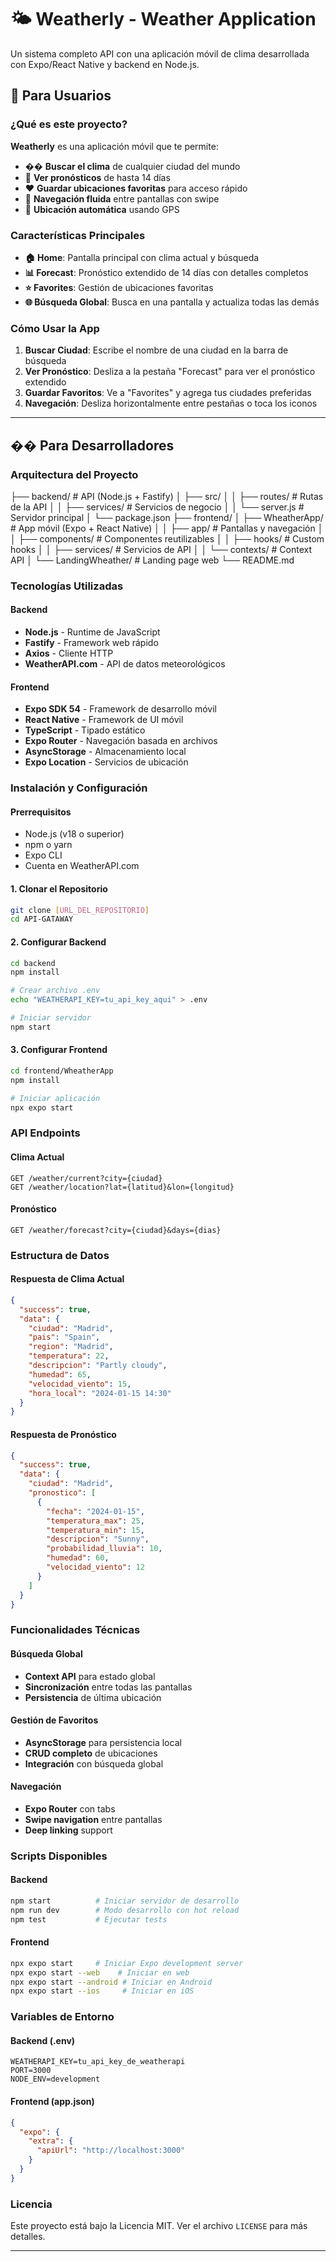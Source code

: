 # 🌤️ Weatherly - Weather Application

Un sistema completo API con una aplicación móvil de clima desarrollada con Expo/React Native y backend en Node.js.

## 📱 Para Usuarios

### ¿Qué es este proyecto?

**Weatherly** es una aplicación móvil que te permite:

- �� **Buscar el clima** de cualquier ciudad del mundo
- 📅 **Ver pronósticos** de hasta 14 días
- ❤️ **Guardar ubicaciones favoritas** para acceso rápido
- 🔄 **Navegación fluida** entre pantallas con swipe
- 📍 **Ubicación automática** usando GPS

### Características Principales

- **🏠 Home**: Pantalla principal con clima actual y búsqueda
- **📊 Forecast**: Pronóstico extendido de 14 días con detalles completos
- **⭐ Favorites**: Gestión de ubicaciones favoritas
- **🌐 Búsqueda Global**: Busca en una pantalla y actualiza todas las demás

### Cómo Usar la App

1. **Buscar Ciudad**: Escribe el nombre de una ciudad en la barra de búsqueda
2. **Ver Pronóstico**: Desliza a la pestaña "Forecast" para ver el pronóstico extendido
3. **Guardar Favoritos**: Ve a "Favorites" y agrega tus ciudades preferidas
4. **Navegación**: Desliza horizontalmente entre pestañas o toca los iconos

---

## �� Para Desarrolladores

### Arquitectura del Proyecto
├── backend/ # API (Node.js + Fastify)
│ ├── src/
│ │ ├── routes/ # Rutas de la API
│ │ ├── services/ # Servicios de negocio
│ │ └── server.js # Servidor principal
│ └── package.json
├── frontend/
│ ├── WheatherApp/ # App móvil (Expo + React Native)
│ │ ├── app/ # Pantallas y navegación
│ │ ├── components/ # Componentes reutilizables
│ │ ├── hooks/ # Custom hooks
│ │ ├── services/ # Servicios de API
│ │ └── contexts/ # Context API
│ └── LandingWheather/ # Landing page web
└── README.md
### Tecnologías Utilizadas

#### Backend
- **Node.js** - Runtime de JavaScript
- **Fastify** - Framework web rápido
- **Axios** - Cliente HTTP
- **WeatherAPI.com** - API de datos meteorológicos

#### Frontend
- **Expo SDK 54** - Framework de desarrollo móvil
- **React Native** - Framework de UI móvil
- **TypeScript** - Tipado estático
- **Expo Router** - Navegación basada en archivos
- **AsyncStorage** - Almacenamiento local
- **Expo Location** - Servicios de ubicación

### Instalación y Configuración

#### Prerrequisitos
- Node.js (v18 o superior)
- npm o yarn
- Expo CLI
- Cuenta en WeatherAPI.com

#### 1. Clonar el Repositorio
```bash
git clone [URL_DEL_REPOSITORIO]
cd API-GATAWAY
```

#### 2. Configurar Backend
```bash
cd backend
npm install

# Crear archivo .env
echo "WEATHERAPI_KEY=tu_api_key_aqui" > .env

# Iniciar servidor
npm start
```

#### 3. Configurar Frontend
```bash
cd frontend/WheatherApp
npm install

# Iniciar aplicación
npx expo start
```

### API Endpoints

#### Clima Actual
```http
GET /weather/current?city={ciudad}
GET /weather/location?lat={latitud}&lon={longitud}
```

#### Pronóstico
```http
GET /weather/forecast?city={ciudad}&days={dias}
```

### Estructura de Datos

#### Respuesta de Clima Actual
```json
{
  "success": true,
  "data": {
    "ciudad": "Madrid",
    "pais": "Spain",
    "region": "Madrid",
    "temperatura": 22,
    "descripcion": "Partly cloudy",
    "humedad": 65,
    "velocidad_viento": 15,
    "hora_local": "2024-01-15 14:30"
  }
}
```

#### Respuesta de Pronóstico
```json
{
  "success": true,
  "data": {
    "ciudad": "Madrid",
    "pronostico": [
      {
        "fecha": "2024-01-15",
        "temperatura_max": 25,
        "temperatura_min": 15,
        "descripcion": "Sunny",
        "probabilidad_lluvia": 10,
        "humedad": 60,
        "velocidad_viento": 12
      }
    ]
  }
}
```

### Funcionalidades Técnicas

#### Búsqueda Global
- **Context API** para estado global
- **Sincronización** entre todas las pantallas
- **Persistencia** de última ubicación

#### Gestión de Favoritos
- **AsyncStorage** para persistencia local
- **CRUD completo** de ubicaciones
- **Integración** con búsqueda global

#### Navegación
- **Expo Router** con tabs
- **Swipe navigation** entre pantallas
- **Deep linking** support

### Scripts Disponibles

#### Backend
```bash
npm start          # Iniciar servidor de desarrollo
npm run dev        # Modo desarrollo con hot reload
npm test           # Ejecutar tests
```

#### Frontend
```bash
npx expo start     # Iniciar Expo development server
npx expo start --web    # Iniciar en web
npx expo start --android # Iniciar en Android
npx expo start --ios     # Iniciar en iOS
```

### Variables de Entorno

#### Backend (.env)
```env
WEATHERAPI_KEY=tu_api_key_de_weatherapi
PORT=3000
NODE_ENV=development
```

#### Frontend (app.json)
```json
{
  "expo": {
    "extra": {
      "apiUrl": "http://localhost:3000"
    }
  }
}
```

### Licencia

Este proyecto está bajo la Licencia MIT. Ver el archivo `LICENSE` para más detalles.

---